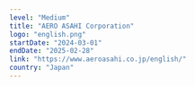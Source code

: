 ```yaml
---
level: "Medium"
title: "AERO ASAHI Corporation"
logo: "english.png"
startDate: "2024-03-01"
endDate: "2025-02-28"
link: "https://www.aeroasahi.co.jp/english/"
country: "Japan"
---
```

